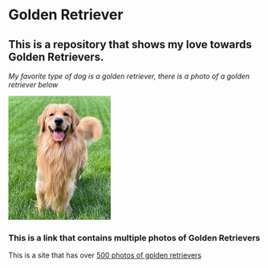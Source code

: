 # Golden Retriever
## This is a repository that shows my love towards Golden Retrievers. 

_My favorite type of dog is a golden retriever, there is a photo of a golden retriever below_


![this is a photo of a golden retriever](https://github.com/ag2933/dogs/blob/21815e7ada827c2d084f589806d7f79bd73e1efe/goldenRetrievers/Doggo.jpg)

### This is a link that contains multiple photos of Golden Retrievers

This is a site that has over [500 photos of golden retrievers](https://unsplash.com/s/photos/golden-retriever)
